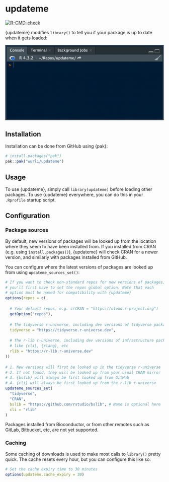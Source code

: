 # updateme

<!-- badges: start -->
[![R-CMD-check](https://github.com/wurli/updateme/actions/workflows/R-CMD-check.yaml/badge.svg)](https://github.com/wurli/updateme/actions/workflows/R-CMD-check.yaml)
<!-- badges: end -->

{updateme} modifies `library()` to tell you if your package is up to date when
it gets loaded:

<!-- GitHub link used b/c pkgdown doesn't like file path -->
![](https://raw.githubusercontent.com/wurli/updateme/main/updateme-demo.gif)

## Installation

Installation can be done from GitHub using {pak}:
``` r
# install.packages("pak")
pak::pak("wurli/updateme")
```

## Usage

To use {updateme}, simply call `library(updateme)` before loading other 
packages. To use {updateme} everywhere, you can do this in your 
`.Rprofile` startup script.

## Configuration

### Package sources

By default, new versions of packages will be looked up from the location
where they seem to have been installed from. If you installed from CRAN
(e.g. using `install.packages()`), {updateme} will check CRAN for a newer
version, and similarly with packages installed from GitHub.

You can configure where the latest versions of packages are looked up from
using `updateme_sources_set()`:

``` r
# If you want to check non-standard repos for new versions of packages,
# you'll first have to set the repos global option. Note that each
# option must be named for compatibility with {updateme}
options(repos = c(

  # Your default repos, e.g. c(CRAN = "https://cloud.r-project.org")
  getOption("repos"),

  # The tidyverse r-universe, including dev versions of tidyverse packages
  tidyverse = "https://tidyverse.r-universe.dev",

  # The r-lib r-universe, including dev versions of infrastructure packages
  # like {cli}, {rlang}, etc
  rlib = "https://r-lib.r-universe.dev"
))

# 1. New versions will first be looked up in the tidyverse r-universe
# 2. If not found, they will be looked up from your usual CRAN mirror
# 3. {bslib} will always be first looked up from GitHub
# 4. {cli} will always be first looked up from the r-lib r-universe
updateme_sources_set(
  "tidyverse",
  "CRAN",
  bslib = "https://github.com/rstudio/bslib", # Name is optional here
  cli = "rlib"
)
```

Packages installed from Bioconductor, or from other remotes such as GitLab,
Bitbucket, etc, are not yet supported.

### Caching

Some caching of downloads is used to make most calls to `library()` pretty
quick. The cache resets every hour, but you can configure this like so:

``` r
# Set the cache expiry time to 30 minutes
options(updateme.cache_expiry = 30)
```
